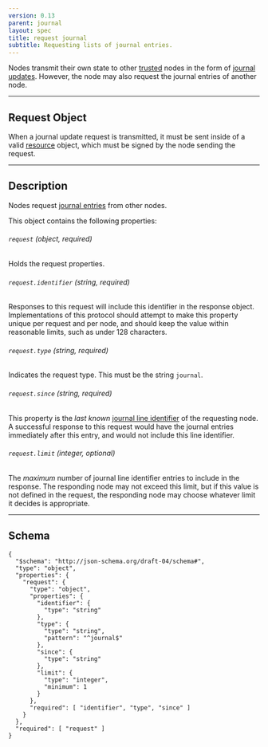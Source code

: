 ```yaml
---
version: 0.13
parent: journal
layout: spec
title: request journal
subtitle: Requesting lists of journal entries.
---
```



Nodes transmit their own state to other [trusted](../../schema/trust) nodes
in the form of [journal updates](../../journal/broadcast). However, the
node may also request the journal entries of another node.

---

## Request Object

When a journal update request is transmitted, it must be sent inside
of a valid [resource](../../core/resource) object, which must be signed
by the node sending the request.

---

## Description

Nodes request [journal entries](../../journal/structure#journal-entries)
from other nodes.

This object contains the following properties:

###### `request` *(object, required)*

Holds the request properties.

###### `request.identifier` *(string, required)*

Responses to this request will include this identifier in the response
object. Implementations of this protocol should attempt to make this
property unique per request and per node, and should keep the value
within reasonable limits, such as under 128 characters.

###### `request.type` *(string, required)*

Indicates the request type. This must be the string `journal`.

###### `request.since` *(string, required)*

This property is the *last known*
[journal line identifier](../../journal/structure#journal-line-identifier)
of the requesting node. A successful response to this request would have
the journal entries immediately after this entry, and would not include
this line identifier.

###### `request.limit` *(integer, optional)*

The *maximum* number of journal line identifier entries to include in the response. The
responding node may not exceed this limit, but if this value is not defined in the
request, the responding node may choose whatever limit it decides is appropriate.

---

## Schema

	{
	  "$schema": "http://json-schema.org/draft-04/schema#",
	  "type": "object",
	  "properties": {
	    "request": {
	      "type": "object",
	      "properties": {
	        "identifier": {
	          "type": "string"
	        },
	        "type": {
	          "type": "string",
	          "pattern": "^journal$"
	        },
	        "since": {
	          "type": "string"
	        },
	        "limit": {
	          "type": "integer",
	          "minimum": 1
	        }
	      },
	      "required": [ "identifier", "type", "since" ]
	    }
	  },
	  "required": [ "request" ]
	}
